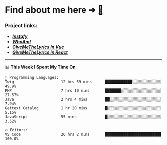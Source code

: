 # Find about me here ➜ [🧑](https://pauabella.dev)

### Project links:
- ***[Instafy](https://instafy.me)***
- ***[WhoAmI](https://pauabella.dev)***
- ***[GiveMeTheLyrics in Vue](https://lyrics.pauabella.dev)***
- ***[GiveMeTheLyrics in React](https://pauabella.dev/GiveMeTheLyrics)***

---
<!--START_SECTION:waka-->
📊 **This Week I Spent My Time On** 

```text
💬 Programming Languages: 
Twig                     12 hrs 59 mins      ████████████░░░░░░░░░░░░░   49.9% 
PHP                      7 hrs 10 mins       ███████░░░░░░░░░░░░░░░░░░   27.57% 
Java                     2 hrs 4 mins        ██░░░░░░░░░░░░░░░░░░░░░░░   7.94% 
Gettext Catalog          1 hr 20 mins        █░░░░░░░░░░░░░░░░░░░░░░░░   5.15% 
JavaScript               55 mins             █░░░░░░░░░░░░░░░░░░░░░░░░   3.52%

🔥 Editors: 
VS Code                  26 hrs 2 mins       █████████████████████████   100.0%

```


<!--END_SECTION:waka-->
